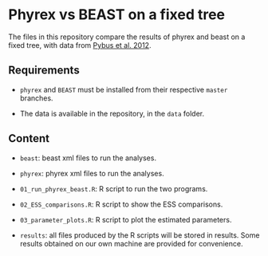 # Phyrex vs BEAST on a fixed tree

The files in this repository compare the results of phyrex and beast on a 
fixed tree, with data from [Pybus et al. 2012](www.doi.org/10.1073/pnas.1206598109).

## Requirements

* `phyrex` and `BEAST` must be installed from their respective `master` branches.

* The data is available in the repository, in the `data` folder.

## Content

* `beast`: beast xml files to run the analyses.

* `phyrex`: phyrex xml files to run the analyses.

* `01_run_phyrex_beast.R`: R script to run the two programs.
* `02_ESS_comparisons.R`: R script to show the ESS comparisons.
* `03_parameter_plots.R`: R script to plot the estimated parameters.

* `results`: all files produced by the R scripts will be stored in results.
  Some results obtained on our own machine are provided for convenience.
